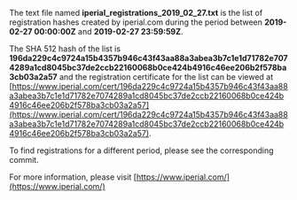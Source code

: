 The text file named **iperial_registrations_2019_02_27.txt** is the list of registration hashes created by iperial.com during the period between **2019-02-27 00:00:00Z** and **2019-02-27 23:59:59Z**.

The SHA 512 hash of the list is **196da229c4c9724a15b4357b946c43f43aa88a3abea3b7c1e1d71782e7074289a1cd8045bc37de2ccb22160068b0ce424b4916c46ee206b2f578ba3cb03a2a57** and the registration certificate for the list can be viewed at [https://www.iperial.com/cert/196da229c4c9724a15b4357b946c43f43aa88a3abea3b7c1e1d71782e7074289a1cd8045bc37de2ccb22160068b0ce424b4916c46ee206b2f578ba3cb03a2a57](https://www.iperial.com/cert/196da229c4c9724a15b4357b946c43f43aa88a3abea3b7c1e1d71782e7074289a1cd8045bc37de2ccb22160068b0ce424b4916c46ee206b2f578ba3cb03a2a57).

To find registrations for a different period, please see the corresponding commit.

For more information, please visit [https://www.iperial.com/](https://www.iperial.com/)
